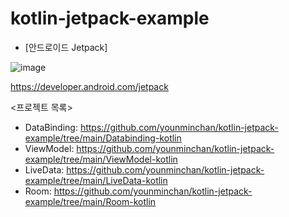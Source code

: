 # kotlin-jetpack-example  

- [안드로이드 Jetpack]  

![image](https://user-images.githubusercontent.com/14201479/156367176-06090d29-f5d0-4348-b86f-b5a9debe0748.png)

https://developer.android.com/jetpack

<프로젝트 목록>  
- DataBinding: https://github.com/younminchan/kotlin-jetpack-example/tree/main/Databinding-kotlin  
- ViewModel: https://github.com/younminchan/kotlin-jetpack-example/tree/main/ViewModel-kotlin  
- LiveData: https://github.com/younminchan/kotlin-jetpack-example/tree/main/LiveData-kotlin  
- Room: https://github.com/younminchan/kotlin-jetpack-example/tree/main/Room-kotlin  
